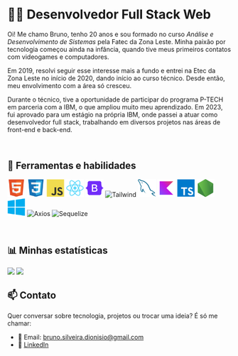 # 🧑‍💻 Desenvolvedor Full Stack Web

Oi! Me chamo Bruno, tenho 20 anos e sou formado no curso _Análise e Desenvolvimento de Sistemas_ pela Fatec da Zona Leste. Minha paixão por tecnologia começou ainda na infância, quando tive meus primeiros contatos com videogames e computadores.

Em 2019, resolvi seguir esse interesse mais a fundo e entrei na Etec da Zona Leste no início de 2020, dando início ao curso técnico. Desde então, meu envolvimento com a área só cresceu.

Durante o técnico, tive a oportunidade de participar do programa P-TECH em parceria com a IBM, o que ampliou muito meu aprendizado. Em 2023, fui aprovado para um estágio na própria IBM, onde passei a atuar como desenvolvedor full stack, trabalhando em diversos projetos nas áreas de front-end e back-end.

<br/>

## 🚀 Ferramentas e habilidades

<p align="left">
  <img src="https://raw.githubusercontent.com/devicons/devicon/master/icons/html5/html5-original.svg" width="40" alt="HTML" />
  <img src="https://raw.githubusercontent.com/devicons/devicon/master/icons/css3/css3-original.svg" width="40" alt="CSS" />
  <img src="https://raw.githubusercontent.com/devicons/devicon/master/icons/javascript/javascript-original.svg" width="40" alt="JavaScript" />
  <img src="https://raw.githubusercontent.com/devicons/devicon/master/icons/react/react-original.svg" width="40" alt="React" />
  <img src="https://raw.githubusercontent.com/devicons/devicon/master/icons/bootstrap/bootstrap-plain.svg" width="40" alt="Bootstrap" />
  <img src="https://cdn.jsdelivr.net/gh/devicons/devicon@latest/icons/tailwindcss/tailwindcss-original.svg" width="40" alt="Tailwind" />
  <img src="https://raw.githubusercontent.com/devicons/devicon/master/icons/mysql/mysql-original.svg" width="40" alt="MySQL" />
  <img src="https://raw.githubusercontent.com/devicons/devicon/master/icons/kotlin/kotlin-original.svg" width="40" alt="Kotlin" />
  <img src="https://raw.githubusercontent.com/devicons/devicon/master/icons/typescript/typescript-original.svg" width="40" alt="TypeScript" />
  <img src="https://raw.githubusercontent.com/devicons/devicon/master/icons/nodejs/nodejs-original.svg" width="40" alt="Node.js" />
  <img src="https://raw.githubusercontent.com/devicons/devicon/master/icons/windows8/windows8-original.svg" width="40" alt="Windows" />
  <img src="https://cdn.jsdelivr.net/gh/devicons/devicon@latest/icons/axios/axios-plain-wordmark.svg" width="40" alt="Axios"/>
  <img src="https://cdn.jsdelivr.net/gh/devicons/devicon@latest/icons/sequelize/sequelize-original.svg" width="40" alt="Sequelize"/>
</p>

<br/>


  ## 📊 Minhas estatísticas

<img src="https://github-readme-stats.vercel.app/api?username=Brun0Silveir4&show_icons=true&theme=radical" width="400"/>
<img src="https://github-readme-stats.vercel.app/api/top-langs/?username=Brun0Silveir4&layout=compact&theme=radical" width="340"/>


<br/>

## 📫 Contato

Quer conversar sobre tecnologia, projetos ou trocar uma ideia? É só me chamar:

- 📧 Email: bruno.silveira.dionisio@gmail.com  
- 💼 [LinkedIn](https://www.linkedin.com/in/bruno-silveira-dionisio/)
